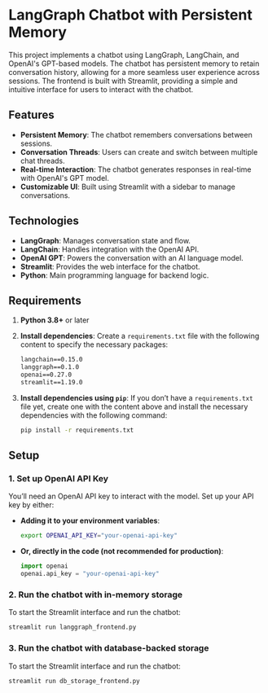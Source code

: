 # LangGraph Chatbot with Persistent Memory

This project implements a chatbot using LangGraph, LangChain, and OpenAI's GPT-based models. The chatbot has persistent memory to retain conversation history, allowing for a more seamless user experience across sessions. The frontend is built with Streamlit, providing a simple and intuitive interface for users to interact with the chatbot.

## Features
- **Persistent Memory**: The chatbot remembers conversations between sessions.
- **Conversation Threads**: Users can create and switch between multiple chat threads.
- **Real-time Interaction**: The chatbot generates responses in real-time with OpenAI's GPT model.
- **Customizable UI**: Built using Streamlit with a sidebar to manage conversations.

## Technologies
- **LangGraph**: Manages conversation state and flow.
- **LangChain**: Handles integration with the OpenAI API.
- **OpenAI GPT**: Powers the conversation with an AI language model.
- **Streamlit**: Provides the web interface for the chatbot.
- **Python**: Main programming language for backend logic.

## Requirements

1. **Python 3.8+** or later
2. **Install dependencies**:
    Create a `requirements.txt` file with the following content to specify the necessary packages:

    ```txt
    langchain==0.15.0
    langgraph==0.1.0
    openai==0.27.0
    streamlit==1.19.0
    ```

3. **Install dependencies using `pip`**:
    If you don’t have a `requirements.txt` file yet, create one with the content above and install the necessary dependencies with the following command:

    ```bash
    pip install -r requirements.txt
    ```

## Setup

### 1. Set up OpenAI API Key
You’ll need an OpenAI API key to interact with the model. Set up your API key by either:

- **Adding it to your environment variables**:
    ```bash
    export OPENAI_API_KEY="your-openai-api-key"
    ```

- **Or, directly in the code (not recommended for production)**:
    ```python
    import openai
    openai.api_key = "your-openai-api-key"
    ```

### 2. Run the chatbot with in-memory storage

To start the Streamlit interface and run the chatbot:

```bash
streamlit run langgraph_frontend.py
```

### 3. Run the chatbot with database-backed storage

To start the Streamlit interface and run the chatbot:

```bash
streamlit run db_storage_frontend.py
```
